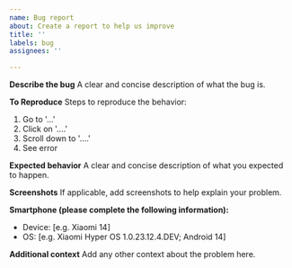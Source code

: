 ```yaml
---
name: Bug report
about: Create a report to help us improve
title: ''
labels: bug
assignees: ''

---
```


<!-- (For Chinese users) Issue 标题请使用英文，内容可为中文 -->

**Describe the bug**
A clear and concise description of what the bug is.

**To Reproduce**
Steps to reproduce the behavior:
1. Go to '...'
2. Click on '....'
3. Scroll down to '....'
4. See error

**Expected behavior**
A clear and concise description of what you expected to happen.

**Screenshots**
If applicable, add screenshots to help explain your problem.

**Smartphone (please complete the following information):**
 - Device: [e.g. Xiaomi 14]
 - OS: [e.g. Xiaomi Hyper OS 1.0.23.12.4.DEV; Android 14]

**Additional context**
Add any other context about the problem here.
